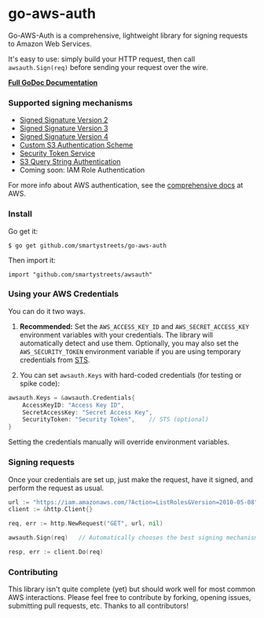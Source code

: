 go-aws-auth
===========

Go-AWS-Auth is a comprehensive, lightweight library for signing requests to Amazon Web Services.

It's easy to use: simply build your HTTP request, then call `awsauth.Sign(req)` before sending your request over the wire.

**[Full GoDoc Documentation](http://godoc.org/github.com/smartystreets/go-aws-auth)**


### Supported signing mechanisms

- [Signed Signature Version 2](http://docs.aws.amazon.com/general/latest/gr/signature-version-2.html)
- [Signed Signature Version 3](http://docs.aws.amazon.com/general/latest/gr/signing_aws_api_requests.html)
- [Signed Signature Version 4](http://docs.aws.amazon.com/general/latest/gr/signature-version-4.html)
- [Custom S3 Authentication Scheme](http://docs.aws.amazon.com/AmazonS3/latest/dev/RESTAuthentication.html)
- [Security Token Service](http://docs.aws.amazon.com/STS/latest/APIReference/Welcome.html)
- [S3 Query String Authentication](http://docs.aws.amazon.com/AmazonS3/latest/dev/S3_QSAuth.html)
- Coming soon: IAM Role Authentication

For more info about AWS authentication, see the [comprehensive docs](http://docs.aws.amazon.com/general/latest/gr/signing_aws_api_requests.html) at AWS.


### Install

Go get it:

	$ go get github.com/smartystreets/go-aws-auth
	
Then import it:

	import "github.com/smartystreets/awsauth"


### Using your AWS Credentials

You can do it two ways.

1. **Recommended:** Set the `AWS_ACCESS_KEY_ID` and `AWS_SECRET_ACCESS_KEY` environment variables with your credentials. The library will automatically detect and use them. Optionally, you may also set the `AWS_SECURITY_TOKEN` environment variable if you are using temporary credentials from [STS](http://docs.aws.amazon.com/STS/latest/APIReference/Welcome.html).

2. You can set `awsauth.Keys` with hard-coded credentials (for testing or spike code):
```go
awsauth.Keys = &awsauth.Credentials{
	AccessKeyID: "Access Key ID", 
	SecretAccessKey: "Secret Access Key",
	SecurityToken: "Security Token",	// STS (optional)
}
```

Setting the credentials manually will override environment variables.



### Signing requests

Once your credentials are set up, just make the request, have it signed, and perform the request as usual.

```go
url := "https://iam.amazonaws.com/?Action=ListRoles&Version=2010-05-08"
client := &http.Client{}

req, err := http.NewRequest("GET", url, nil)

awsauth.Sign(req)	// Automatically chooses the best signing mechanism for the service

resp, err := client.Do(req)
```


### Contributing

This library isn't quite complete (yet) but should work well for most common AWS interactions. Please feel free to contribute by forking, opening issues, submitting pull requests, etc. Thanks to all contributors!
